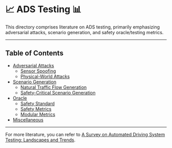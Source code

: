 # 📈 ADS Testing 📊

This directory comprises literature on ADS testing, primarily emphasizing adversarial attacks, scenario generation, and safety oracle/testing metrics.

---

## Table of Contents
* [Adversarial Attacks](adversarial_attacks/README.md)
  * [Sensor Spoofing](adversarial_attacks/sensor_spoofing.md)
  * [Physical-World Attacks](adversarial_attacks/phys_attacks.md)
* [Scenario Generation](scenario_generation/README.md)
  * [Natural Traffic Flow Generation](scenario_generation/traffic_flow/README.md)
  * [Safety-Critical Scenario Generation](scenario_generation/SCSG/README.md)
* [Oracle](oracle/README.md)
  * [Safety Standard](oracle/README.md#safety-standard)
  * [Safety Metrics](oracle/README.md#safety-metrics)
  * [Modular Metrics](oracle/README.md#modular-metrics)
* [Miscellaneous](miscellaneous/README.md)

---

For more literature, you can refer to [A Survey on Automated Driving System Testing: Landscapes and Trends](https://arxiv.org/pdf/2206.05961).